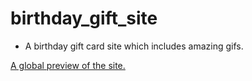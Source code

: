 # birthday_gift_site
- A birthday gift card site which includes amazing gifs.

[A global preview of the site.](https://basic-birthday-gift-card-site.netlify.app)
